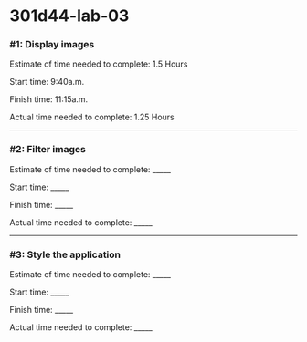 # 301d44-lab-03
### #1: Display images

Estimate of time needed to complete: 1.5 Hours

Start time: 9:40a.m.

Finish time: 11:15a.m.

Actual time needed to complete: 1.25 Hours

---
### #2: Filter images

Estimate of time needed to complete: _____

Start time: _____

Finish time: _____

Actual time needed to complete: _____

---
### #3: Style the application

Estimate of time needed to complete: _____

Start time: _____

Finish time: _____

Actual time needed to complete: _____
